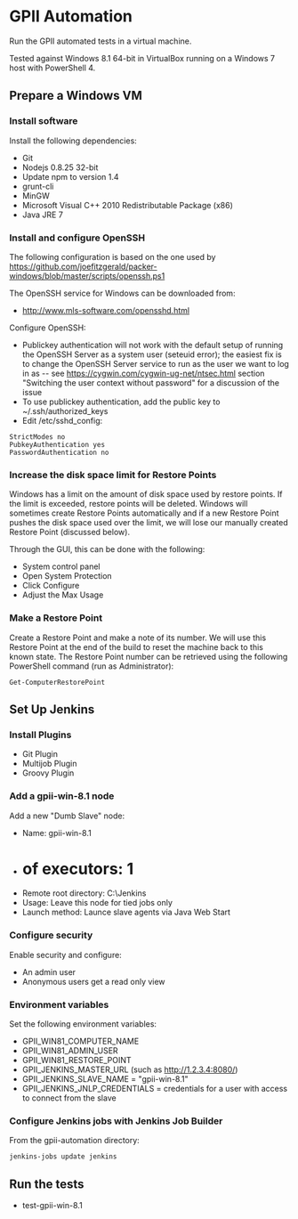 GPII Automation
===============

Run the GPII automated tests in a virtual machine.

Tested against Windows 8.1 64-bit in VirtualBox running on a Windows 7 host with PowerShell 4.

Prepare a Windows VM
--------------------

### Install software

Install the following dependencies:

* Git
* Nodejs 0.8.25 32-bit
* Update npm to version 1.4
* grunt-cli
* MinGW
* Microsoft Visual C++ 2010 Redistributable Package (x86)
* Java JRE 7

### Install and configure OpenSSH

The following configuration is based on the one used by https://github.com/joefitzgerald/packer-windows/blob/master/scripts/openssh.ps1

The OpenSSH service for Windows can be downloaded from:

* http://www.mls-software.com/opensshd.html

Configure OpenSSH:

* Publickey authentication will not work with the default setup of running the OpenSSH Server as a system user (seteuid error); the easiest fix is to change the OpenSSH Server service to run as the user we want to log in as -- see https://cygwin.com/cygwin-ug-net/ntsec.html section "Switching the user context without password" for a discussion of the issue
* To use publickey authentication, add the public key to ~/.ssh/authorized_keys
* Edit /etc/sshd_config:

```
StrictModes no
PubkeyAuthentication yes
PasswordAuthentication no
```

### Increase the disk space limit for Restore Points

Windows has a limit on the amount of disk space used by restore points. If the limit is exceeded, restore points will be deleted. Windows will sometimes create Restore Points automatically and if a new Restore Point pushes the disk space used over the limit, we will lose our manually created Restore Point (discussed below).

Through the GUI, this can be done with the following:

* System control panel
* Open System Protection
* Click Configure
* Adjust the Max Usage

### Make a Restore Point

Create a Restore Point and make a note of its number. We will use this Restore Point at the end of the build to reset the machine back to this known state. The Restore Point number can be retrieved using the following PowerShell command (run as Administrator):

```
Get-ComputerRestorePoint
```

Set Up Jenkins
--------------

### Install Plugins

* Git Plugin
* Multijob Plugin
* Groovy Plugin

### Add a gpii-win-8.1 node

Add a new "Dumb Slave" node:

* Name: gpii-win-8.1
* # of executors: 1
* Remote root directory: C:\Jenkins
* Usage: Leave this node for tied jobs only
* Launch method: Launce slave agents via Java Web Start

### Configure security

Enable security and configure:

* An admin user
* Anonymous users get a read only view

### Environment variables

Set the following environment variables:

* GPII_WIN81_COMPUTER_NAME
* GPII_WIN81_ADMIN_USER
* GPII_WIN81_RESTORE_POINT
* GPII_JENKINS_MASTER_URL (such as http://1.2.3.4:8080/)
* GPII_JENKINS_SLAVE_NAME = "gpii-win-8.1"
* GPII_JENKINS_JNLP_CREDENTIALS = credentials for a user with access to connect from the slave

### Configure Jenkins jobs with Jenkins Job Builder

From the gpii-automation directory:

```
jenkins-jobs update jenkins
```

Run the tests
-------------

* test-gpii-win-8.1
